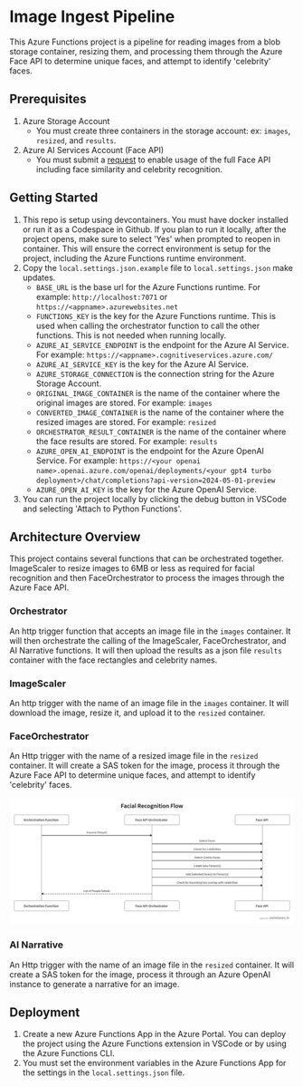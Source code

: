 # Image Ingest Pipeline

This Azure Functions project is a pipeline for reading images from a blob storage container, resizing them, and processing them through the Azure Face API to determine unique faces, and attempt to identify 'celebrity' faces.

## Prerequisites

1. Azure Storage Account
    - You must create three containers in the storage account: ex: `images`, `resized`, and `results`.
1. Azure AI Services Account (Face API)
    - You must submit a [request](https://learn.microsoft.com/azure/ai-services/computer-vision/overview-identity) to enable usage of the full Face API including face similarity and celebrity recognition.


## Getting Started

1. This repo is setup using devcontainers.  You must have docker installed or run it as a Codespace in Github. If you plan to run it locally, after the project opens, make sure to select 'Yes' when prompted to reopen in container.  This will ensure the correct environment is setup for the project, including the Azure Functions runtime environment.
1. Copy the `local.settings.json.example` file to `local.settings.json` make updates.
    - `BASE_URL` is the base url for the Azure Functions runtime.  For example: `http://localhost:7071` or `https://<appname>.azurewebsites.net`
    - `FUNCTIONS_KEY` is the key for the Azure Functions runtime.  This is used when calling the orchestrator function to call the other functions.  This is not needed when running locally.
    - `AZURE_AI_SERVICE_ENDPOINT` is the endpoint for the Azure AI Service.  For example: `https://<appname>.cognitiveservices.azure.com/`
    - `AZURE_AI_SERVICE_KEY` is the key for the Azure AI Service.
    - `AZURE_STORAGE_CONNECTION` is the connection string for the Azure Storage Account.
    - `ORIGINAL_IMAGE_CONTAINER` is the name of the container where the original images are stored. For example: `images`
    - `CONVERTED_IMAGE_CONTAINER` is the name of the container where the resized images are stored. For example: `resized`
    - `ORCHESTRATOR_RESULT_CONTAINER` is the name of the container where the face results are stored. For example: `results`
    - `AZURE_OPEN_AI_ENDPOINT` is the endpoint for the Azure OpenAI Service.  For example: `https://<your openai name>.openai.azure.com/openai/deployments/<your gpt4 turbo deployment>/chat/completions?api-version=2024-05-01-preview`
    - `AZURE_OPEN_AI_KEY` is the key for the Azure OpenAI Service.
1. You can run the project locally by clicking the debug button in VSCode and selecting 'Attach to Python Functions'.

## Architecture Overview

This project contains several functions that can be orchestrated together.  ImageScaler to resize images to 6MB or less as required for facial recognition and then FaceOrchestrator to process the images through the Azure Face API.

### Orchestrator

An http trigger function that accepts an image file in the `images` container.  It will then orchestrate the calling of the ImageScaler, FaceOrchestrator, and AI Narrative functions.  It will then upload the results as a json file `results` container with the face rectangles and celebrity names.

### ImageScaler

An http trigger with the name of an image file in the `images` container.  It will download the image, resize it, and upload it to the `resized` container.

### FaceOrchestrator

An Http trigger with the name of a resized image file in the `resized` container.  It will create a SAS token for the image, process it through the Azure Face API to determine unique faces, and attempt to identify 'celebrity' faces.

![Architecture](/media/faceorchestrator.png)

### AI Narrative

An Http trigger with the name of an image file in the `resized` container.  It will create a SAS token for the image, process it through an Azure OpenAI instance to generate a narrative for an image.

## Deployment

1. Create a new Azure Functions App in the Azure Portal.  You can deploy the project using the Azure Functions extension in VSCode or by using the Azure Functions CLI.
1. You must set the environment variables in the Azure Functions App for the settings in the `local.settings.json` file.